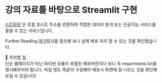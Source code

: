 # 강의 자료를 바탕으로 Streamlit 구현 
[스트림릿](https://docs.streamlit.io/library/api-reference/widgets/st.button)
은 로컬 호스트 주소를 반환하여 적절한 데이터 분석 또는 인공지능 서비스를 올릴 수 있는 서비스입니다.

Further Reading
[여기](https://lucaseo.github.io/posts/2021-10-09-intro-streamlit-sharing/#2-github-%eb%a0%88%ed%8f%ac%ec%a7%80%ed%86%a0%eb%a6%ac-%ec%97%b0%ea%b2%b0)링크를 참조해 보니 실제 배포 까지 할 수 있는 것을 확인했습니다.

📌 주의할 점   
단순 웹페이지가 아닌 파이썬 모듈이 포함된 배포버전이다 보니 꼭 requirments.txt를 명시해주어야 합니다. 파일 명도 똑같이 구성해야 배포시 화면에 잘 나오는 것을 확인해 보실 수 있습니다!